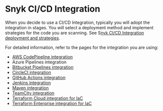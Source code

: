# Snyk CI/CD Integration

When you decide to use a CI/CD Integration, typically you will adopt the integration in stages. You will select a deployment method and implement strategies for the code you are scanning. See S[nyk CI/CD Integration deployment and strategies](snyk-ci-cd-integration-deployment-and-strategies/).

For detailed information, refer to the pages for the integration you are using:

* [AWS CodePipeline integration](aws-codepipeline-integration/)
* Azure Pipelines integration
* [Bitbucket Pipelines integration](bitbucket-pipelines-integration-overview.md)
* [CircleCI integration](circleci-integration-overview.md)
* [GitHub Actions integration](github-actions-integration.md)
* [Jenkins integration](jenkins-integration-overview.md)
* [Maven integration](maven-plugin-integration.md)
* [TeamCity integration](teamcity-integration-overview/)
* [Terraform Cloud integration for IaC](integrating-snyk-with-terraform-cloud.md)
* [Terraform Enterprise integration for IaC](integrating-snyk-with-terraform-enterprise.md)

